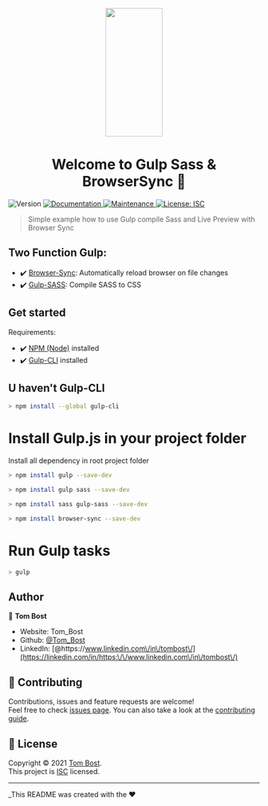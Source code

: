 <p align="center"> 
<a href="https://gulpjs.com" rel="nofollow">
    <img height="257" width="114" src="https://raw.githubusercontent.com/gulpjs/artwork/master/gulp-2x.png" style="max-width: 100%;">
  </a>
</p>
  
<h1 align="center">Welcome to Gulp Sass & BrowserSync 👋</h1>
<p>
  <img alt="Version" src="https://img.shields.io/badge/version-1.0.0-blue.svg?cacheSeconds=2592000" />
  <a href="https://github.com/TomBost-web/Gulp-Sass-BrowserSync#readme" target="_blank">
    <img alt="Documentation" src="https://img.shields.io/badge/documentation-yes-brightgreen.svg" />
  </a>
  <a href="https://github.com/TomBost-web/Gulp-Sass-BrowserSync/graphs/commit-activity" target="_blank">
    <img alt="Maintenance" src="https://img.shields.io/badge/Maintained%3F-yes-green.svg" />
  </a>
  <a href="https://github.com/TomBost-web/Gulp-Sass-BrowserSync/blob/master/LICENSE" target="_blank">
    <img alt="License: ISC" src="https://img.shields.io/github/license/Tom\_Bost/Gulp Sass & BrowserSync" />
  </a>
</p>

> Simple example how to use Gulp compile Sass and Live Preview with Browser Sync

## Two Function Gulp:

  - ✔️ [Browser-Sync](https://www.npmjs.com/package/browser-sync): Automatically reload browser on file changes
  - ✔️ [Gulp-SASS](https://www.npmjs.com/package/gulp-sass): Compile SASS to CSS </li>

## Get started

Requirements:
- :heavy_check_mark: [NPM (Node)](https://nodejs.org/en/) installed
- :heavy_check_mark: [Gulp-CLI](https://gulpjs.com/) installed

## U haven't Gulp-CLI
  ```sh
  > npm install --global gulp-cli
  ```
# Install Gulp.js in your project folder

 Install all dependency in root project folder

  ```sh
  > npm install gulp --save-dev
  
  > npm install gulp sass --save-dev

  > npm install sass gulp-sass --save-dev

  > npm install browser-sync --save-dev
  ```
 # Run Gulp tasks
 
  ```sh
  > gulp 
  ```
  
## Author

👤 **Tom Bost**

* Website: Tom_Bost
* Github: [@Tom\_Bost](https://github.com/Tom\_Bost)
* LinkedIn: [@https:\/\/www.linkedin.com\/in\/tombost\/](https://linkedin.com/in/https:\/\/www.linkedin.com\/in\/tombost\/)

## 🤝 Contributing

Contributions, issues and feature requests are welcome!<br />Feel free to check [issues page](https://github.com/TomBost-web/Gulp-Sass-BrowserSync). You can also take a look at the [contributing guide](https://github.com/TomBost-web/Gulp-Sass-BrowserSync/blob/master/CONTRIBUTING.md).

## 📝 License

Copyright © 2021 [Tom Bost](https://github.com/Tom\_Bost).<br />
This project is [ISC](https://github.com/TomBost-web/Gulp-Sass-BrowserSync/blob/master/LICENSE) licensed.

***
_This README was created with the ❤️
